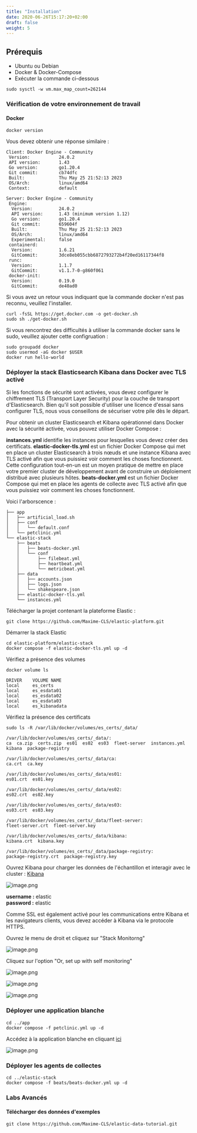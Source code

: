 ```yaml
---
title: "Installation"
date: 2020-06-26T15:17:20+02:00
draft: false
weight: 5
---
```


## Prérequis

- Ubuntu ou Debian
- Docker & Docker-Compose
- Exécuter la commande ci-dessous

```
sudo sysctl -w vm.max_map_count=262144
```

### Vérification de votre environnement de travail

#### Docker

```
docker version
```

Vous devez obtenir une réponse similaire :

```
Client: Docker Engine - Community
 Version:           24.0.2
 API version:       1.43
 Go version:        go1.20.4
 Git commit:        cb74dfc
 Built:             Thu May 25 21:52:13 2023
 OS/Arch:           linux/amd64
 Context:           default

Server: Docker Engine - Community
 Engine:
  Version:          24.0.2
  API version:      1.43 (minimum version 1.12)
  Go version:       go1.20.4
  Git commit:       659604f
  Built:            Thu May 25 21:52:13 2023
  OS/Arch:          linux/amd64
  Experimental:     false
 containerd:
  Version:          1.6.21
  GitCommit:        3dce8eb055cbb6872793272b4f20ed16117344f8
 runc:
  Version:          1.1.7
  GitCommit:        v1.1.7-0-g860f061
 docker-init:
  Version:          0.19.0
  GitCommit:        de40ad0
```

Si vous avez un retour vous indiquant que la commande docker n'est pas reconnu, veuillez l'installer.

```
curl -fsSL https://get.docker.com -o get-docker.sh
sudo sh ./get-docker.sh
```

Si vous rencontrez des difficultés à utiliser la commande docker sans le sudo, veuillez ajouter cette configruation :

```
sudo groupadd docker
sudo usermod -aG docker $USER
docker run hello-world
```


### Déployer la stack Elasticsearch Kibana dans Docker avec TLS activé

Si les fonctions de sécurité sont activées, vous devez configurer le chiffrement TLS (Transport Layer Security) pour la couche de transport d'Elasticsearch. Bien qu'il soit possible d'utiliser une licence d'essai sans configurer TLS, nous vous conseillons de sécuriser votre pile dès le départ.

Pour obtenir un cluster Elasticsearch et Kibana opérationnel dans Docker avec la sécurité activée, vous pouvez utiliser Docker Compose :


**instances.yml** identifie les instances pour lesquelles vous devez créer des certificats.
**elastic-docker-tls.yml** est un fichier Docker Compose qui met en place un cluster Elasticsearch à trois nœuds et une instance Kibana avec TLS activé afin que vous puissiez voir comment les choses fonctionnent. Cette configuration tout-en-un est un moyen pratique de mettre en place votre premier cluster de développement avant de construire un déploiement distribué avec plusieurs hôtes.
**beats-docker.yml** est un fichier Docker Compose qui met en place les agents de collecte avec TLS activé afin que vous puissiez voir comment les choses fonctionnent.

Voici l'arborscence :

```
├── app
│   ├── artificial_load.sh
│   ├── conf
│   │   └── default.conf
│   └── petclinic.yml
└── elastic-stack
    ├── beats
    │   ├── beats-docker.yml
    │   └── conf
    │       ├── filebeat.yml
    │       ├── heartbeat.yml
    │       └── metricbeat.yml
    ├── data
    │   ├── accounts.json
    │   ├── logs.json
    │   └── shakespeare.json
    ├── elastic-docker-tls.yml
    └── instances.yml

```

Télécharger la projet contenant la plateforme Elastic :

```
git clone https://github.com/Maxime-CLS/elastic-platform.git
```

Démarrer la stack Elastic

```
cd elastic-platform/elastic-stack
docker compose -f elastic-docker-tls.yml up -d
```

Vérifiez a présence des volumes

```
docker volume ls
```

```
DRIVER    VOLUME NAME
local     es_certs
local     es_esdata01
local     es_esdata02
local     es_esdata03
local     es_kibanadata
```

Vérifiez la présence des certificats

```
sudo ls -R /var/lib/docker/volumes/es_certs/_data/
```

```
/var/lib/docker/volumes/es_certs/_data/:
ca  ca.zip  certs.zip  es01  es02  es03  fleet-server  instances.yml  kibana  package-registry

/var/lib/docker/volumes/es_certs/_data/ca:
ca.crt	ca.key

/var/lib/docker/volumes/es_certs/_data/es01:
es01.crt  es01.key

/var/lib/docker/volumes/es_certs/_data/es02:
es02.crt  es02.key

/var/lib/docker/volumes/es_certs/_data/es03:
es03.crt  es03.key

/var/lib/docker/volumes/es_certs/_data/fleet-server:
fleet-server.crt  fleet-server.key

/var/lib/docker/volumes/es_certs/_data/kibana:
kibana.crt  kibana.key

/var/lib/docker/volumes/es_certs/_data/package-registry:
package-registry.crt  package-registry.key
```

Ouvrez Kibana pour charger les données de l'échantillon et interagir avec le cluster : [Kibana](https://localhost:5601)

![image.png](/elastic-tutorial/images/attachments/prerequis/kibana_connexion.png)

**username :** elastic  
**password :** elastic

Comme SSL est également activé pour les communications entre Kibana et les navigateurs clients, vous devez accéder à Kibana via le protocole HTTPS.


Ouvrez le menu de droit et cliquez sur "Stack Monitorng"

![image.png](/elastic-tutorial/images/attachments/prerequis/stack_monitoring.png)


Cliquez sur l'option "Or, set up with self monitoring"

![image.png](/elastic-tutorial/images/attachments/prerequis/enable_monitoring.png)


![image.png](/elastic-tutorial/images/attachments/prerequis/turn_on_monitoring.png)

![image.png](/elastic-tutorial/images/attachments/prerequis/monitoring.png)


### Déployer une application blanche

```
cd ../app
docker compose -f petclinic.yml up -d
```

Accédez à la application blanche en cliquant [ici](http://localhost:8081)

![image.png](/elastic-tutorial/images/attachments/prerequis/petclinic.png)

### Déployer les agents de collectes

```
cd ../elastic-stack
docker compose -f beats/beats-docker.yml up -d
```


### Labs Avancés

#### Télécharger des données d'exemples

```
git clone https://github.com/Maxime-CLS/elastic-data-tutorial.git
```
